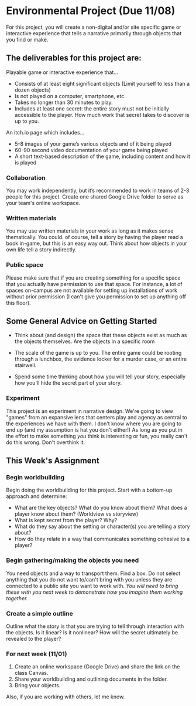 # Environmental Project (Due 11/08)
For this project, you will create a non-digital and/or site specific game or interactive experience that tells a narrative primarily through objects that you find or make. 

## The deliverables for this project are:

Playable game or interactive experience that...
- Consists of at least eight significant objects (Limit yourself to less than a dozen objects)
- Is not played on a computer, smartphone, etc.
- Takes no longer than 30 minutes to play.
- Includes at least one secret: the entire story must not be initially accessible to the player. How much work that secret takes to discover is up to you.

An itch.io page which includes…
- 5-8 images of your game’s various objects and of it being played
- 60-90 second video documentation of your game being played
- A short text-based description of the game, including content and how it is played

### Collaboration
You may work independently, but it’s recommended to work in teams of 2-3 people for this project. Create one shared Google Drive folder to serve as your team's online workspace.

### Written materials
You may use written materials in your work as long as it makes sense thematically. You could. of course, tell a story by having the player read a book in-game, but this is an easy way out. Think about how objects in your own life tell a story indirectly.

### Public space
Please make sure that if you are creating something for a specific space that you actually have permission to use that space. For instance, a lot of spaces on-campus are not available for setting up installations of work without prior permission (I can't give you permission to set up anything off this floor).

## Some General Advice on Getting Started
- Think about (and design) the space that these objects exist as much as the objects themselves. Are the objects in a specific room

- The scale of the game is up to you. The entire game could be rooting through a lunchbox, the evidence locker for a murder case, or an entire stairwell.

- Spend some time thinking about how you will tell your story, especially how you'll hide the secret part of your story.

### Experiment
This project is an experiment in narrative design. We're going to view "games" from an expansive lens that centers play and agency as central to the experiences we have with them. I don't know where you are going to end up (and my assumption is hat you don't either!) As long as you put in the effort to make something _you_ think is interesting or fun, you really can't do this wrong. Don't overthink it.


## This Week's Assignment

### Begin worldbuilding
Begin doing the worldbuilding for this project. Start with a bottom-up approach and determine:
- What are the key objects? What do you know about them? What does a player know about them? (Worldview vs storyview)
- What is kept secret from the player? Why?
- What do they say about the setting or character(s) you are telling a story about?
- How do they relate in a way that communicates something cohesive to a player?

### Begin gathering/making the objects you need
You need objects and a way to transport them. Find a box. Do not select anything that you do not want to/can't bring with you unless they are connected to a public site you want to work with. _You will need to bring these with you next week to demonstrate how you imagine them working together._

### Create a simple outline
Outline what the story is that you are trying to tell through interaction with the objects. Is it linear? Is it nonlinear? How will the secret ultimately be revealed to the player?

### For next week (11/01)
1. Create an online workspace (Google Drive) and share the link on the class Canvas. 
2. Share your worldbuilding and outlining documents in the folder.
3. Bring your objects.

Also, if you are working with others, let me know.
